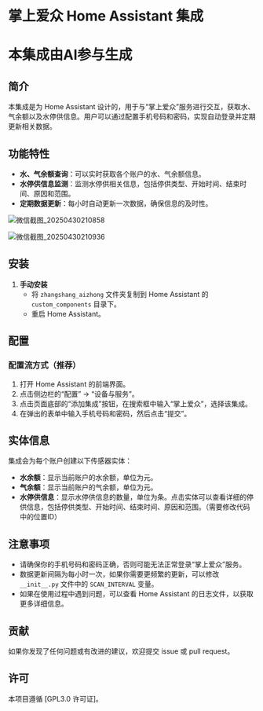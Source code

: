 # 掌上爱众 Home Assistant 集成
# 本集成由AI参与生成
## 简介
本集成是为 Home Assistant 设计的，用于与“掌上爱众”服务进行交互，获取水、气余额以及水停供信息。用户可以通过配置手机号码和密码，实现自动登录并定期更新相关数据。

## 功能特性
- **水、气余额查询**：可以实时获取各个账户的水、气余额信息。
- **水停供信息监测**：监测水停供相关信息，包括停供类型、开始时间、结束时间、原因和范围。
- **定期数据更新**：每小时自动更新一次数据，确保信息的及时性。
  
![微信截图_20250430210858](https://github.com/user-attachments/assets/cdc8045e-4ca1-4e99-b20e-074d617f7fe1)

![微信截图_20250430210936](https://github.com/user-attachments/assets/50ab10fa-14a4-46b0-8dac-dc14eb16e257)

## 安装
1. **手动安装**
    - 将 `zhangshang_aizhong` 文件夹复制到 Home Assistant 的 `custom_components` 目录下。
    - 重启 Home Assistant。

## 配置
### 配置流方式（推荐）
1. 打开 Home Assistant 的前端界面。
2. 点击侧边栏的“配置” -> “设备与服务”。
3. 点击页面底部的“添加集成”按钮，在搜索框中输入“掌上爱众”，选择该集成。
4. 在弹出的表单中输入手机号码和密码，然后点击“提交”。


## 实体信息
集成会为每个账户创建以下传感器实体：
- **水余额**：显示当前账户的水余额，单位为元。
- **气余额**：显示当前账户的气余额，单位为元。
- **水停供信息**：显示水停供信息的数量，单位为条。点击实体可以查看详细的停供信息，包括停供类型、开始时间、结束时间、原因和范围。（需要修改代码中的位置ID）

## 注意事项
- 请确保你的手机号码和密码正确，否则可能无法正常登录“掌上爱众”服务。
- 数据更新间隔为每小时一次，如果你需要更频繁的更新，可以修改 `__init__.py` 文件中的 `SCAN_INTERVAL` 变量。
- 如果在使用过程中遇到问题，可以查看 Home Assistant 的日志文件，以获取更多详细信息。

## 贡献
如果你发现了任何问题或有改进的建议，欢迎提交 issue 或 pull request。

## 许可
本项目遵循 [GPL3.0 许可证]。
